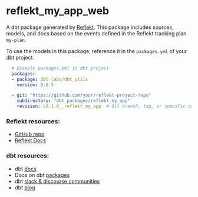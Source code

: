 # reflekt_my_app_web
A dbt package generated by [Reflekt](https://github.com/GClunies/reflekt). This package includes sources, models, and docs based on the events defined in the Reflekt tracking plan `my-plan`.

To use the models in this package, reference it in the `packages.yml` of your dbt project.

```yaml
  # Example packages.yml in dbt project
  packages:
  - package: dbt-labs/dbt_utils
    version: 0.8.5

  - git: "https://github.com/your/reflekt-project-repo"
    subdirectory: "dbt_packages/reflekt_my_app"
    revision: v0.1.0__reflekt_my_app  # Git branch, tag, or specific commit (full 40-character hash)
  ```

### Reflekt resources:
- [GitHub repo](https://github.com/GClunies/reflekt)
- [Reflekt Docs](https://github.com/GClunies/reflekt/docs/DOCUMENTATION.md/#reflekt-docs)

### dbt resources:
- dbt [docs](https://docs.getdbt.com/docs/introduction)
- Docs on dbt [packages](https://docs.getdbt.com/docs/building-a-dbt-project/package-management/)
- dbt [slack & discourse communities](https://community.getdbt.com/)
- dbt [blog](https://blog.getdbt.com/)
